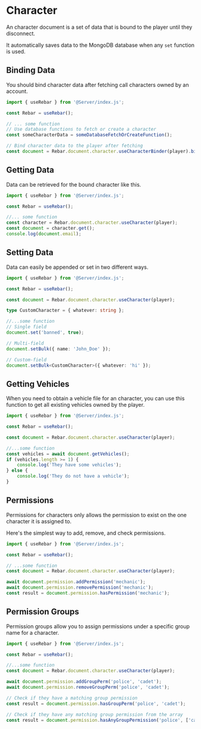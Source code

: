 # Character

An character document is a set of data that is bound to the player until they disconnect.

It automatically saves data to the MongoDB database when any `set` function is used.

## Binding Data

You should bind character data after fetching call characters owned by an account.

```ts
import { useRebar } from '@Server/index.js';

const Rebar = useRebar();

// ... some function
// Use database functions to fetch or create a character
const someCharacterData = someDatabaseFetchOrCreateFunction();

// Bind character data to the player after fetching
const document = Rebar.document.character.useCharacterBinder(player).bind(someCharacterData);
```

## Getting Data

Data can be retrieved for the bound character like this.

```ts
import { useRebar } from '@Server/index.js';

const Rebar = useRebar();

//... some function
const character = Rebar.document.character.useCharacter(player);
const document = character.get();
console.log(document.email);
```

## Setting Data

Data can easily be appended or set in two different ways.

```ts
import { useRebar } from '@Server/index.js';

const Rebar = useRebar();

const document = Rebar.document.character.useCharacter(player);

type CustomCharacter = { whatever: string };

//...some function
// Single field
document.set('banned', true);

// Multi-field
document.setBulk({ name: 'John_Doe' });

// Custom-field
document.setBulk<CustomCharacter>({ whatever: 'hi' });
```

## Getting Vehicles

When you need to obtain a vehicle file for an character, you can use this function to get all existing vehicles owned by the player.

```ts
import { useRebar } from '@Server/index.js';

const Rebar = useRebar();

const document = Rebar.document.character.useCharacter(player);

//...some function
const vehicles = await document.getVehicles();
if (vehicles.length >= 1) {
    console.log('They have some vehicles');
} else {
    console.log('They do not have a vehicle');
}
```

## Permissions

Permissions for characters only allows the permission to exist on the one character it is assigned to.

Here's the simplest way to add, remove, and check permissions.

```ts
import { useRebar } from '@Server/index.js';

const Rebar = useRebar();

// ...some function
const document = Rebar.document.character.useCharacter(player);

await document.permission.addPermission('mechanic');
await document.permission.removePermission('mechanic');
const result = document.permission.hasPermission('mechanic');
```

## Permission Groups

Permission groups allow you to assign permissions under a specific group name for a character.

```ts
import { useRebar } from '@Server/index.js';

const Rebar = useRebar();

//...some function
const document = Rebar.document.character.useCharacter(player);

await document.permission.addGroupPerm('police', 'cadet');
await document.permission.removeGroupPerm('police', 'cadet');

// Check if they have a matching group permission
const result = document.permission.hasGroupPerm('police', 'cadet');

// Check if they have any matching group permission from the array
const result = document.permission.hasAnyGroupPermission('police', ['cadet', 'patrol']);
```
